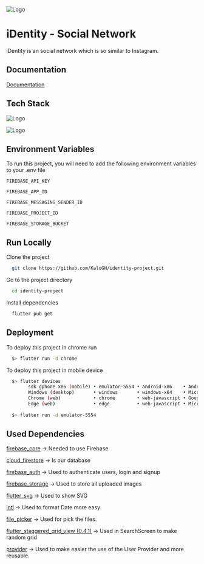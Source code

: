 
![Logo](http://kaloyanek.me/assets/img/3.png)


# iDentity - Social Network

iDentity is an social network which is so similar to Instagram.


## Documentation

[Documentation](https://linktodocumentation)


## Tech Stack


![Logo](https://github.com/flutter/website/blob/archived-master/src/_assets/image/flutter-lockup-bg.jpg?raw=true)


![Logo](https://upload.wikimedia.org/wikipedia/commons/thumb/3/37/Firebase_Logo.svg/1200px-Firebase_Logo.svg.png)


## Environment Variables

To run this project, you will need to add the following environment variables to your .env file

`FIREBASE_API_KEY`

`FIREBASE_APP_ID`

`FIREBASE_MESSAGING_SENDER_ID`

`FIREBASE_PROJECT_ID`

`FIREBASE_STORAGE_BUCKET`
## Run Locally

Clone the project

```bash
  git clone https://github.com/KaloGH/identity-project.git
```

Go to the project directory

```bash
  cd identity-project
```

Install dependencies

```bash
  flutter pub get
```



## Deployment

To deploy this project in chrome run

```bash
  $> flutter run -d chrome
```

To deploy this project in mobile device

```bash
  $> flutter devices
        sdk gphone x86 (mobile) • emulator-5554 • android-x86    • Android 11 (API 30) (emulator)
        Windows (desktop)       • windows       • windows-x64    • Microsoft Windows [VersiÃ³n 10.0.19044.1706]
        Chrome (web)            • chrome        • web-javascript • Google Chrome 101.0.4951.67
        Edge (web)              • edge          • web-javascript • Microsoft Edge 101.0.1210.53
  
  $> flutter run -d emulator-5554
```

## Used Dependencies
[firebase_core](https://pub.dev/packages/firebase_core) -> Needed to use Firebase

[cloud_firestore](https://pub.dev/packages/cloud_firestore) -> Is our database

[firebase_auth](https://pub.dev/packages/firebase_auth) -> Used to authenticate users, login and signup

[firebase_storage](https://pub.dev/packages/firebase_storage) -> Used to store all uploaded images

[flutter_svg](https://pub.dev/packages/flutter_svg) -> Used to show SVG

[intl](https://pub.dev/packages/intl) -> Used to format Date more easy.

[file_picker](https://pub.dev/packages/file_picker) -> Used for pick the files.

[flutter_staggered_grid_view (0.4.1)](https://pub.dev/packages/flutter_staggered_grid_view) -> Used in SearchScreen to make random grid

[provider](https://pub.dev/packages/provider) -> Used to make easier the use of the User Provider and more reusable.

